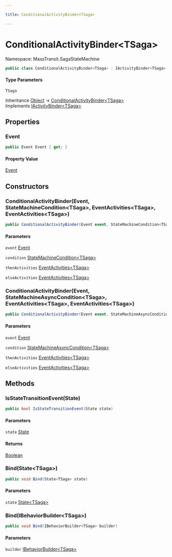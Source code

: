 ```yaml
---

title: ConditionalActivityBinder<TSaga>

---
```


# ConditionalActivityBinder\<TSaga\>

Namespace: MassTransit.SagaStateMachine

```csharp
public class ConditionalActivityBinder<TSaga> : IActivityBinder<TSaga>
```

#### Type Parameters

`TSaga`<br/>

Inheritance [Object](https://learn.microsoft.com/en-us/dotnet/api/system.object) → [ConditionalActivityBinder\<TSaga\>](../masstransit-sagastatemachine/conditionalactivitybinder-1)<br/>
Implements [IActivityBinder\<TSaga\>](../masstransit-sagastatemachine/iactivitybinder-1)

## Properties

### **Event**

```csharp
public Event Event { get; }
```

#### Property Value

[Event](../../masstransit-abstractions/masstransit/event)<br/>

## Constructors

### **ConditionalActivityBinder(Event, StateMachineCondition\<TSaga\>, EventActivities\<TSaga\>, EventActivities\<TSaga\>)**

```csharp
public ConditionalActivityBinder(Event event, StateMachineCondition<TSaga> condition, EventActivities<TSaga> thenActivities, EventActivities<TSaga> elseActivities)
```

#### Parameters

`event` [Event](../../masstransit-abstractions/masstransit/event)<br/>

`condition` [StateMachineCondition\<TSaga\>](../../masstransit-abstractions/masstransit/statemachinecondition-1)<br/>

`thenActivities` [EventActivities\<TSaga\>](../masstransit/eventactivities-1)<br/>

`elseActivities` [EventActivities\<TSaga\>](../masstransit/eventactivities-1)<br/>

### **ConditionalActivityBinder(Event, StateMachineAsyncCondition\<TSaga\>, EventActivities\<TSaga\>, EventActivities\<TSaga\>)**

```csharp
public ConditionalActivityBinder(Event event, StateMachineAsyncCondition<TSaga> condition, EventActivities<TSaga> thenActivities, EventActivities<TSaga> elseActivities)
```

#### Parameters

`event` [Event](../../masstransit-abstractions/masstransit/event)<br/>

`condition` [StateMachineAsyncCondition\<TSaga\>](../../masstransit-abstractions/masstransit/statemachineasynccondition-1)<br/>

`thenActivities` [EventActivities\<TSaga\>](../masstransit/eventactivities-1)<br/>

`elseActivities` [EventActivities\<TSaga\>](../masstransit/eventactivities-1)<br/>

## Methods

### **IsStateTransitionEvent(State)**

```csharp
public bool IsStateTransitionEvent(State state)
```

#### Parameters

`state` [State](../../masstransit-abstractions/masstransit/state)<br/>

#### Returns

[Boolean](https://learn.microsoft.com/en-us/dotnet/api/system.boolean)<br/>

### **Bind(State\<TSaga\>)**

```csharp
public void Bind(State<TSaga> state)
```

#### Parameters

`state` [State\<TSaga\>](../../masstransit-abstractions/masstransit/state-1)<br/>

### **Bind(IBehaviorBuilder\<TSaga\>)**

```csharp
public void Bind(IBehaviorBuilder<TSaga> builder)
```

#### Parameters

`builder` [IBehaviorBuilder\<TSaga\>](../masstransit-sagastatemachine/ibehaviorbuilder-1)<br/>
